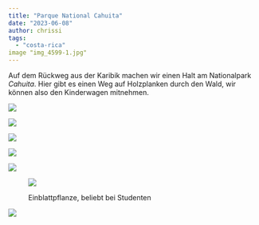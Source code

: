 ```yaml
---
title: "Parque National Cahuita"
date: "2023-06-08"
author: chrissi
tags: 
  - "costa-rica"
image "img_4599-1.jpg"
---
```


Auf dem Rückweg aus der Karibik machen wir einen Halt am Nationalpark _Cahuita_. Hier gibt es einen Weg auf Holzplanken durch den Wald, wir können also den Kinderwagen mitnehmen.

![](https://hafenstrand.wordpress.com/wp-content/uploads/2023/06/img_1154.jpg?w=1024)

![](https://hafenstrand.wordpress.com/wp-content/uploads/2023/06/img_4599-1.jpg?w=768)

![](https://hafenstrand.wordpress.com/wp-content/uploads/2023/06/img_1156.jpg?w=768)

![](https://hafenstrand.wordpress.com/wp-content/uploads/2023/06/img_1158-1.jpg?w=768)

![](https://hafenstrand.wordpress.com/wp-content/uploads/2023/06/img_1166-1.jpg?w=768)

<figure>

![](https://hafenstrand.wordpress.com/wp-content/uploads/2023/06/img_1169.jpg?w=768)

<figcaption>

Einblattpflanze, beliebt bei Studenten

</figcaption>

</figure>

![](https://hafenstrand.wordpress.com/wp-content/uploads/2023/06/img_1178-1.jpg?w=1024)
